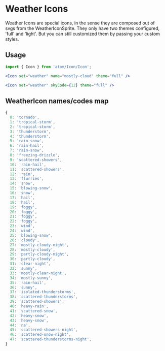 # Weather Icons

Weather Icons are special icons, in the sense they are composed out of svgs from the WeatherIconSprite. They only have two themes configured, 'full' and 'light'. But you can still customized them by passing your custom styles.

## Usage

```jsx
import { Icon } from 'atom/Icon/Icon';

<Icon set="weather" name="mostly-cloud" theme="full" />

<Icon set="weather" skyCode={12} theme="full" />
```

## WeatherIcon names/codes map

```js
{
  0: 'tornado',
  1: 'tropical-storm',
  2: 'tropical-storm',
  3: 'thunderstorm',
  4: 'thunderstorm',
  5: 'rain-snow',
  6: 'rain-hail',
  7: 'rain-snow',
  8: 'freezing-drizzle',
  9: 'scattered-showers',
  10: 'rain-hail',
  11: 'scattered-showers',
  12: 'rain',
  13: 'flurries',
  14: 'snow',
  15: 'blowing-snow',
  16: 'snow',
  17: 'hail',
  18: 'hail',
  19: 'foggy',
  20: 'foggy',
  21: 'foggy',
  22: 'foggy',
  23: 'wind',
  24: 'wind',
  25: 'blowing-snow',
  26: 'cloudy',
  27: 'mostly-cloudy-night',
  28: 'mostly-cloudy',
  29: 'partly-cloudy-night',
  30: 'partly-cloudy',
  31: 'clear-night',
  32: 'sunny',
  33: 'mostly-clear-night',
  34: 'mostly-sunny',
  35: 'rain-hail',
  36: 'sunny',
  37: 'isolated-thunderstorms',
  38: 'scattered-thunderstorms',
  39: 'scattered-showers',
  40: 'heavy-rain',
  41: 'scattered-snow',
  42: 'heavy-snow',
  43: 'heavy-snow',
  44: 'na',
  45: 'scattered-showers-night',
  46: 'scattered-snow-night',
  47: 'scattered-thunderstorms-night',
}
```
